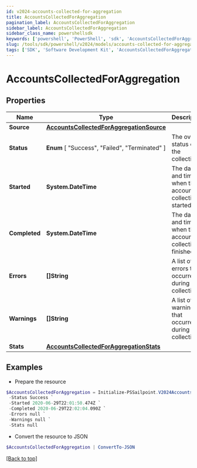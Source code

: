 ```yaml
---
id: v2024-accounts-collected-for-aggregation
title: AccountsCollectedForAggregation
pagination_label: AccountsCollectedForAggregation
sidebar_label: AccountsCollectedForAggregation
sidebar_class_name: powershellsdk
keywords: ['powershell', 'PowerShell', 'sdk', 'AccountsCollectedForAggregation', 'V2024AccountsCollectedForAggregation'] 
slug: /tools/sdk/powershell/v2024/models/accounts-collected-for-aggregation
tags: ['SDK', 'Software Development Kit', 'AccountsCollectedForAggregation', 'V2024AccountsCollectedForAggregation']
---
```



# AccountsCollectedForAggregation

## Properties

Name | Type | Description | Notes
------------ | ------------- | ------------- | -------------
**Source** |  [**AccountsCollectedForAggregationSource**](accounts-collected-for-aggregation-source) |  | [required]
**Status** |   **Enum** [  "Success",    "Failed",    "Terminated" ] | The overall status of the collection. | [required]
**Started** |  **System.DateTime** | The date and time when the account collection started. | [required]
**Completed** |  **System.DateTime** | The date and time when the account collection finished. | [required]
**Errors** |  **[]String** | A list of errors that occurred during the collection. | [required]
**Warnings** |  **[]String** | A list of warnings that occurred during the collection. | [required]
**Stats** |  [**AccountsCollectedForAggregationStats**](accounts-collected-for-aggregation-stats) |  | [required]

## Examples

- Prepare the resource
```powershell
$AccountsCollectedForAggregation = Initialize-PSSailpoint.V2024AccountsCollectedForAggregation  -Source null `
 -Status Success `
 -Started 2020-06-29T22:01:50.474Z `
 -Completed 2020-06-29T22:02:04.090Z `
 -Errors null `
 -Warnings null `
 -Stats null
```

- Convert the resource to JSON
```powershell
$AccountsCollectedForAggregation | ConvertTo-JSON
```


[[Back to top]](#) 

